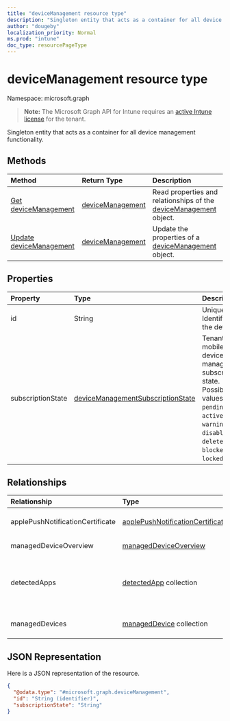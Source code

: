 ```yaml
---
title: "deviceManagement resource type"
description: "Singleton entity that acts as a container for all device management functionality."
author: "dougeby"
localization_priority: Normal
ms.prod: "intune"
doc_type: resourcePageType
---
```


# deviceManagement resource type

Namespace: microsoft.graph

> **Note:** The Microsoft Graph API for Intune requires an [active Intune license](https://go.microsoft.com/fwlink/?linkid=839381) for the tenant.

Singleton entity that acts as a container for all device management functionality.

## Methods
|Method|Return Type|Description|
|:---|:---|:---|
|[Get deviceManagement](../api/intune-devices-devicemanagement-get.md)|[deviceManagement](../resources/intune-devices-devicemanagement.md)|Read properties and relationships of the [deviceManagement](../resources/intune-devices-devicemanagement.md) object.|
|[Update deviceManagement](../api/intune-devices-devicemanagement-update.md)|[deviceManagement](../resources/intune-devices-devicemanagement.md)|Update the properties of a [deviceManagement](../resources/intune-devices-devicemanagement.md) object.|

## Properties
|Property|Type|Description|
|:---|:---|:---|
|id|String|Unique Identifier for the device|
|subscriptionState|[deviceManagementSubscriptionState](../resources/intune-devices-devicemanagementsubscriptionstate.md)|Tenant mobile device management subscription state. Possible values are: `pending`, `active`, `warning`, `disabled`, `deleted`, `blocked`, `lockedOut`.|

## Relationships
|Relationship|Type|Description|
|:---|:---|:---|
|applePushNotificationCertificate|[applePushNotificationCertificate](../resources/intune-devices-applepushnotificationcertificate.md)|Apple push notification certificate.|
|managedDeviceOverview|[managedDeviceOverview](../resources/intune-devices-manageddeviceoverview.md)|Device overview|
|detectedApps|[detectedApp](../resources/intune-devices-detectedapp.md) collection|The list of detected apps associated with a device.|
|managedDevices|[managedDevice](../resources/intune-devices-manageddevice.md) collection|The list of managed devices.|

## JSON Representation
Here is a JSON representation of the resource.
<!-- {
  "blockType": "resource",
  "keyProperty": "id",
  "@odata.type": "microsoft.graph.deviceManagement"
}
-->
``` json
{
  "@odata.type": "#microsoft.graph.deviceManagement",
  "id": "String (identifier)",
  "subscriptionState": "String"
}
```







